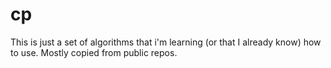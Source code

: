 # cp
This is just a set of algorithms that i'm learning (or that I already know) how to use. Mostly copied from public repos.
